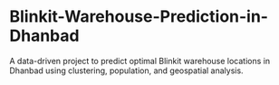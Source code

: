 # Blinkit-Warehouse-Prediction-in-Dhanbad
A data-driven project to predict optimal Blinkit warehouse locations in Dhanbad using clustering, population, and geospatial analysis.
